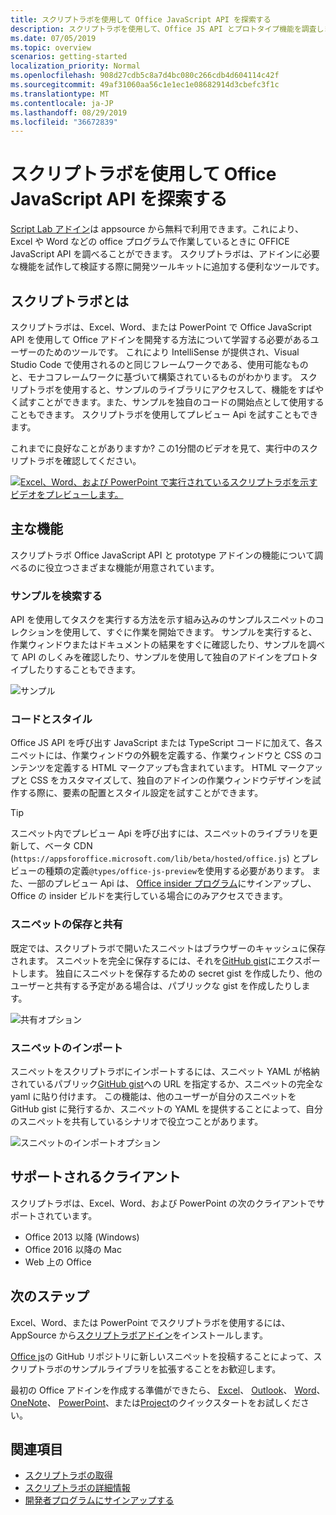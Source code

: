 ```yaml
---
title: スクリプトラボを使用して Office JavaScript API を探索する
description: スクリプトラボを使用して、Office JS API とプロトタイプ機能を調査します。
ms.date: 07/05/2019
ms.topic: overview
scenarios: getting-started
localization_priority: Normal
ms.openlocfilehash: 908d27cdb5c8a7d4bc080c266cdb4d604114c42f
ms.sourcegitcommit: 49af31060aa56c1e1ec1e08682914d3cbefc3f1c
ms.translationtype: MT
ms.contentlocale: ja-JP
ms.lasthandoff: 08/29/2019
ms.locfileid: "36672839"
---
```

# <a name="explore-office-javascript-api-using-script-lab"></a>スクリプトラボを使用して Office JavaScript API を探索する

[Script Lab アドイン](https://appsource.microsoft.com/product/office/WA104380862)は appsource から無料で利用できます。これにより、Excel や Word などの office プログラムで作業しているときに OFFICE JavaScript API を調べることができます。 スクリプトラボは、アドインに必要な機能を試作して検証する際に開発ツールキットに追加する便利なツールです。

## <a name="what-is-script-lab"></a>スクリプトラボとは

スクリプトラボは、Excel、Word、または PowerPoint で Office JavaScript API を使用して Office アドインを開発する方法について学習する必要があるユーザーのためのツールです。 これにより IntelliSense が提供され、Visual Studio Code で使用されるのと同じフレームワークである、使用可能なものと、モナコフレームワークに基づいて構築されているものがわかります。 スクリプトラボを使用すると、サンプルのライブラリにアクセスして、機能をすばやく試すことができます。また、サンプルを独自のコードの開始点として使用することもできます。 スクリプトラボを使用してプレビュー Api を試すこともできます。

これまでに良好なことがありますか? この1分間のビデオを見て、実行中のスクリプトラボを確認してください。

[![Excel、Word、および PowerPoint で実行されているスクリプトラボを示すビデオをプレビューします。](../images/screenshot-wide-youtube.png 'スクリプトラボプレビューのビデオ')](https://aka.ms/scriptlabvideo)

## <a name="key-features"></a>主な機能

スクリプトラボ Office JavaScript API と prototype アドインの機能について調べるのに役立つさまざまな機能が用意されています。

### <a name="explore-samples"></a>サンプルを検索する

API を使用してタスクを実行する方法を示す組み込みのサンプルスニペットのコレクションを使用して、すぐに作業を開始できます。 サンプルを実行すると、作業ウィンドウまたはドキュメントの結果をすぐに確認したり、サンプルを調べて API のしくみを確認したり、サンプルを使用して独自のアドインをプロトタイプしたりすることもできます。

![サンプル](../images/script-lab-samples.jpg)

### <a name="code-and-style"></a>コードとスタイル

Office JS API を呼び出す JavaScript または TypeScript コードに加えて、各スニペットには、作業ウィンドウの外観を定義する、作業ウィンドウと CSS のコンテンツを定義する HTML マークアップも含まれています。 HTML マークアップと CSS をカスタマイズして、独自のアドインの作業ウィンドウデザインを試作する際に、要素の配置とスタイル設定を試すことができます。

> [!TIP]
> スニペット内でプレビュー Api を呼び出すには、スニペットのライブラリを更新して、ベータ CDN (`https://appsforoffice.microsoft.com/lib/beta/hosted/office.js`) とプレビューの種類の定義`@types/office-js-preview`を使用する必要があります。 また、一部のプレビュー Api は、 [Office insider プログラム](https://products.office.com/office-insider)にサインアップし、Office の insider ビルドを実行している場合にのみアクセスできます。

### <a name="save-and-share-snippets"></a>スニペットの保存と共有

既定では、スクリプトラボで開いたスニペットはブラウザーのキャッシュに保存されます。 スニペットを完全に保存するには、それを[GitHub gist](https://gist.github.com)にエクスポートします。 独自にスニペットを保存するための secret gist を作成したり、他のユーザーと共有する予定がある場合は、パブリックな gist を作成したりします。

![共有オプション](../images/script-lab-share.jpg)

### <a name="import-snippets"></a>スニペットのインポート

スニペットをスクリプトラボにインポートするには、スニペット YAML が格納されているパブリック[GitHub gist](https://gist.github.com)への URL を指定するか、スニペットの完全な yaml に貼り付けます。 この機能は、他のユーザーが自分のスニペットを GitHub gist に発行するか、スニペットの YAML を提供することによって、自分のスニペットを共有しているシナリオで役立つことがあります。

![スニペットのインポートオプション](../images/script-lab-import-snippet.jpg)

## <a name="supported-clients"></a>サポートされるクライアント

スクリプトラボは、Excel、Word、および PowerPoint の次のクライアントでサポートされています。

- Office 2013 以降 (Windows)
- Office 2016 以降の Mac
- Web 上の Office

## <a name="next-steps"></a>次のステップ

Excel、Word、または PowerPoint でスクリプトラボを使用するには、AppSource から[スクリプトラボアドイン](https://appsource.microsoft.com/product/office/WA104380862)をインストールします。 

[Office js](https://github.com/OfficeDev/office-js-snippets#office-js-snippets)の GitHub リポジトリに新しいスニペットを投稿することによって、スクリプトラボのサンプルライブラリを拡張することをお歓迎します。

最初の Office アドインを作成する準備ができたら、 [Excel](../quickstarts/excel-quickstart-jquery.md)、 [Outlook](/outlook/add-ins/quick-start?context=office/dev/add-ins/context)、 [Word](../quickstarts/word-quickstart.md)、 [OneNote](../quickstarts/onenote-quickstart.md)、 [PowerPoint](../quickstarts/powerpoint-quickstart.md)、または[Project](../quickstarts/project-quickstart.md)のクイックスタートをお試しください。

## <a name="see-also"></a>関連項目

- [スクリプトラボの取得](https://appsource.microsoft.com/product/office/WA104380862)
- [スクリプトラボの詳細情報](https://github.com/OfficeDev/script-lab#script-lab-a-microsoft-garage-project)
- [開発者プログラムにサインアップする](https://developer.microsoft.com/office/dev-program)
